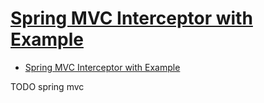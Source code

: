 # [Spring MVC Interceptor with Example](https://www.dineshonjava.com/spring-3-mvc-and-interceptor-with/)

- [Spring MVC Interceptor with Example](#spring-mvc-interceptor-with-example)

















TODO spring mvc